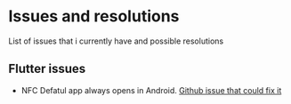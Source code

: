 # Issues and resolutions

List of issues that i currently have and possible resolutions  

## Flutter issues
* NFC Defatul app always opens in Android. [Github issue that could fix it](https://github.com/semlette/nfc_in_flutter/issues/50)